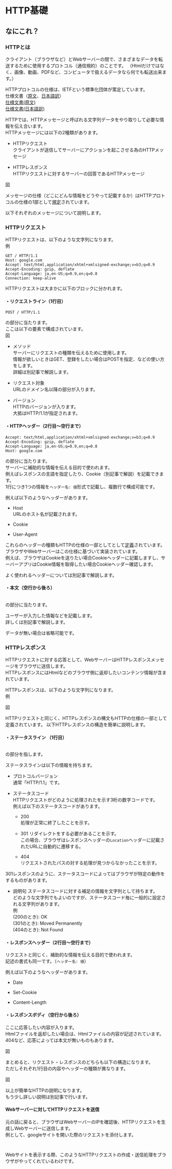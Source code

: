 # HTTP基礎


## なにこれ？







### HTTPとは  

クライアント（ブラウザなど）とWebサーバーの間で、さまざまなデータを転送するために使用するプロトコル（通信規約）のことです。
（Htmlだけではなく、画像、動画、PDFなど、コンピュータで扱えるデータなら何でも転送出来ます。）  

HTTPプロトコルの仕様は、IETFという標準化団体が策定しています。   
仕様文書（[原文](https://httpwg.org/specs/rfc7231.html)、[日本語訳](https://triple-underscore.github.io/rfc-others/RFC2616-ja.html#section-4)）  
[仕様文書(原文)](https://httpwg.org/specs/rfc7231.html)  
[仕様文書(日本語訳)](https://triple-underscore.github.io/rfc-others/RFC2616-ja.html#section-4)  


HTTPでは、HTTPメッセージと呼ばれる文字列データをやり取りして必要な情報を伝え合います。    
HTTPメッセージには以下の2種類があります。  
- HTTPリクエスト  
クライアントが送信してサーバーにアクションを起こさせる為のHTTPメッセージ  

- HTTPレスポンス  
HTTPリクエストに対するサーバーの回答であるHTTPメッセージ  

図  


メッセージの仕様（どこにどんな情報をどうやって記載するか）はHTTPプロトコルの仕様の1部として[規定](https://triple-underscore.github.io/rfc-others/RFC2616-ja.html#section-4)されています。  

以下それぞれのメッセージについて説明します。  

### HTTPリクエスト  
HTTPリクエストは、以下のような文字列になります。  
例  

```
GET / HTTP/1.1
Host: google.com
Accept: text/html,application/xhtml+xmlsigned-exchange;v=b3;q=0.9
Accept-Encoding: gzip, deflate
Accept-Language: ja,en-US;q=0.9,en;q=0.8
Connection: keep-alive

```


HTTPリクエストは大まかに以下のブロックに分かれます。  
#### ・リクエストライン（1行目） 
```
POST / HTTP/1.1
```
の部分に当たります。  
ここは以下の要素で構成されています。  
図  
- メソッド  
  サーバーにリクエストの種類を伝えるために使用します。  
  情報が欲しいときはGET、登録をしたい場合はPOSTを指定、などの使い方をします。  
  詳細は別記事で解説します。  

- リクエスト対象  
  URLのドメイン名以降の部分が入ります。  

- バージョン  
  HTTPのバージョンが入ります。  
  大抵はHTTP/1.1が指定されます。  

#### ・HTTPヘッダー（2行目～空行まで）   
```
Accept: text/html,application/xhtml+xmlsigned-exchange;v=b3;q=0.9
Accept-Encoding: gzip, deflate
Accept-Language: ja,en-US;q=0.9,en;q=0.8
Host: google.com
```

の部分に当たります。  
サーバーに補助的な情報を伝える目的で使われます。  
例えばレスポンスの言語を指定したり、Cookie（別記事で解説）を記載できます。  
1行につき1つの情報を`ヘッダー名: 値`形式で記載し、複数行で構成可能です。  
 
例えば以下のようなヘッダーがあります。  
- Host  
URLのホスト名が記載されます。  

- Cookie  

- User-Agent  


これらのヘッダーの種類もHTTPの仕様の一部としてとして[定義](https://httpwg.org/specs/rfc7231.html#request.header.fields)されています。  
ブラウザやWebサーバーはこの仕様に基づいて実装されています。  
例えば、ブラウザはCookieを送りたい場合Cookieヘッダーに記載しますし、サーバーアプリはCookie情報を取得したい場合Cookieヘッダー確認します。  


よく使われるヘッダーについては別記事で解説します。  


#### ・本文（空行から後ろ）  
```

```
の部分に当たります。 

ユーザーが入力した情報などを記載します。  
詳しくは別記事で解説します。  

データが無い場合は省略可能です。  


### HTTPレスポンス
HTTPリクエストに対する応答として、WebサーバーはHTTPレスポンスメッセージをブラウザに送信します。  
HTTPレスポンスにはHtmlなどのブラウザ側に返却したいコンテンツ情報が含まれています。  

HTTPレスポンスは、以下のような文字列になります。  
例  



図  

HTTPリクエストと同じく、HTTPレスポンスの構文もHTTPの仕様の一部として定義されています。
以下HTTPレスポンスの構造を簡単に説明します。

#### ・ステータスライン （1行目） 
```

```
の部分を指します。  

ステータスラインは以下の情報を持ちます。  

- プロトコルバージョン  
通常「HTTP/1.1」です。  

- ステータスコード  
HTTPリクエストがどのように処理されたを示す3桁の数字コードです。  
例えば以下のステータスコードがあります。  
  - 200  
  処理が正常に終了したことを示す。  

  - 301
  リダイレクトをする必要があることを示す。  
  この場合、ブラウザはレスポンスヘッダーの`Location`ヘッダーに記載されたURLに自動的に遷移する。  

  - 404  
  リクエストされたパスの対する処理が見つからなかったことを示す。 

301レスポンスのように、ステータスコードによってはブラウザが特定の動作をするものがあります。  

- 説明句 
ステータスコードに対する補足の情報を文字列として持ちます。  
どのような文字列でもよいのですが、ステータスコード毎に一般的に設定される文字列があります。  
例  
(200のとき): OK  
(301のとき): Moved Permanently  
(404のとき): Not Found  

#### ・レスポンスヘッダー（2行目～空行まで）    
リクエストと同じく、補助的な情報を伝える目的で使われます。  
記述の書式も同一です。（`ヘッダー名: 値`）

例えば以下のようなヘッダーがあります。  
- Date  


- Set-Cookie  

- Content-Length 


#### ・レスポンスボディ（空行から後ろ）  
ここに応答したい内容が入ります。  
Htmlファイルを返却したい場合は、Htmlファイルの内容が記述されています。  
404など、応答によっては本文が無いものもあります。  

図  


まとめると、リクエスト・レスポンスのどちらも以下の構造になります。  
ただしそれぞれ1行目の内容やヘッダーの種類が異なります。  

図  

以上が簡単なHTTPの説明になります。  
もう少し詳しい説明は別記事で行います。  


#### Webサーバーに対してHTTPリクエストを送信  
元の話に戻ると、ブラウザはWebサーバーのIPを確認後、HTTPリクエストを生成しWebサーバーに送信します。  
例として、googleサイトを開いた際のリクエストを添付します。    

```


```
Webサイトを表示する際、このようなHTTPリクエストの作成・送信処理をブラウザがやってくれているわけです。  





